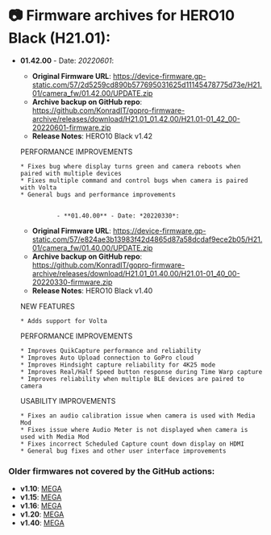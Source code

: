 # 📷 Firmware archives for HERO10 Black (H21.01):

- **01.42.00** - Date: *20220601*:
	- **Original Firmware URL**: https://device-firmware.gp-static.com/57/2d5259cd890b577695031625d11145478775d73e/H21.01/camera_fw/01.42.00/UPDATE.zip
	- **Archive backup on GitHub repo**: https://github.com/KonradIT/gopro-firmware-archive/releases/download/H21.01_01.42.00/H21.01-01_42_00-20220601-firmware.zip
	- **Release Notes**:
	HERO10 Black v1.42
	
	PERFORMANCE IMPROVEMENTS
	
	  * Fixes bug where display turns green and camera reboots when paired with multiple devices
	  * Fixes multiple command and control bugs when camera is paired with Volta
	  * General bugs and performance improvements
	
	
				- **01.40.00** - Date: *20220330*:
	- **Original Firmware URL**: https://device-firmware.gp-static.com/57/e824ae3b13983f42d4865d87a58dcdaf9ece2b05/H21.01/camera_fw/01.40.00/UPDATE.zip
	- **Archive backup on GitHub repo**: https://github.com/KonradIT/gopro-firmware-archive/releases/download/H21.01_01.40.00/H21.01-01_40_00-20220330-firmware.zip
	- **Release Notes**:
	HERO10 Black v1.40
	
	NEW FEATURES
	
	  * Adds support for Volta
	
	PERFORMANCE IMPROVEMENTS
	
	  * Improves QuikCapture performance and reliability
	  * Improves Auto Upload connection to GoPro cloud
	  * Improves Hindsight capture reliability for 4K25 mode
	  * Improves Real/Half Speed button response during Time Warp capture
	  * Improves reliability when multiple BLE devices are paired to camera
	
	USABILITY IMPROVEMENTS
	
	  * Fixes an audio calibration issue when camera is used with Media Mod
	  * Fixes issue where Audio Meter is not displayed when camera is used with Media Mod
	  * Fixes incorrect Scheduled Capture count down display on HDMI
	  * General bug fixes and other user interface improvements
	

### Older firmwares not covered by the GitHub actions:

- **v1.10**: [MEGA](https://mega.nz/file/M9VQyLgY#oGHzQibXDV-9aZ-LD-_gQAgUK6F4ykhr67l8YkQnM1M)
- **v1.15**: [MEGA](https://mega.nz/file/Ig0CVCbY#EFKQYKB8ui0d-iHAqTCTQuln_LMY1IlnVrV5AlqEUr8)
- **v1.16**: [MEGA](https://mega.nz/file/BxVylb7L#_urtwJa2e6enIvYSKUWjfo9OnxXJcqYOC3de6haVC4w)
- **v1.20**: [MEGA](https://mega.nz/file/Zg1U2CZa#MTuAfqxwkvnTZiDqmWFqq5RcjxWRD82C0gvgy6MEqtc)
- **v1.40**: [MEGA](https://mega.nz/file/t9t33JiY#Vy6mHYIrwDMDUxM80DsD8BHbmAev5oedd9kl0V_wIrs)